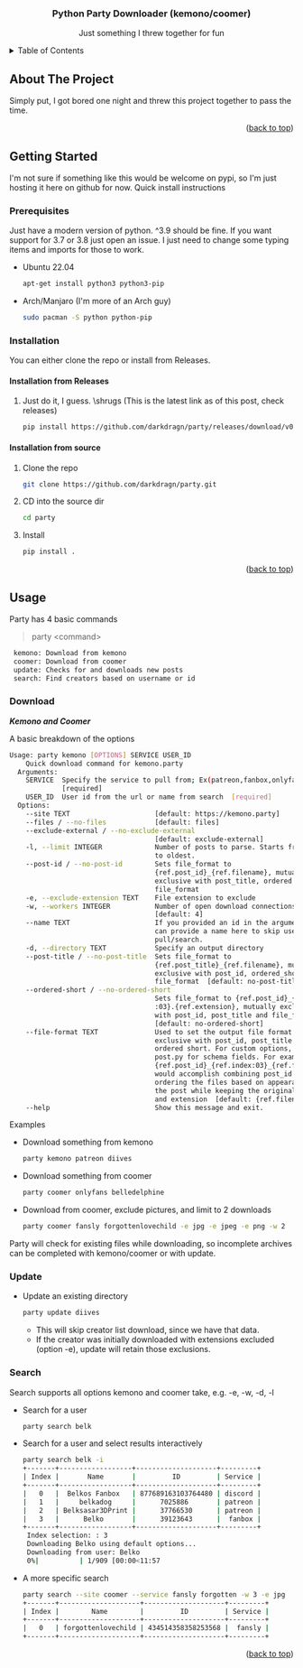 
<div align="center">

  <h3 align="center">Python Party Downloader (kemono/coomer)</h3>

  <p align="center">
    Just something I threw together for fun
    <br />
  </p>
</div>



<!-- TABLE OF CONTENTS -->
<details>
  <summary>Table of Contents</summary>
  <ol>
    <li>
      <a href="#about-the-project">About The Project</a>
    </li>
    <li>
      <a href="#getting-started">Getting Started</a>
      <ul>
        <li><a href="#prerequisites">Prerequisites</a></li>
        <li><a href="#installation">Installation</a></li>
      </ul>
    </li>
    <li><a href="#usage">Usage</a></li>
      <ul>
        <li><a href="#download">Download from Kemono and Coomer</a></li>
        <li><a href="#update">Update</a></li>
        <li><a href="#search">Search</a></li>
      </ul>
    <li><a href="#roadmap">Roadmap</a></li>
  </ol>
</details>



<!-- ABOUT THE PROJECT -->
## About The Project

Simply put, I got bored one night and threw this project together to pass the time.

<p align="right">(<a href="#top">back to top</a>)</p>


<!-- GETTING STARTED -->
## Getting Started

I'm not sure if something like this would be welcome on pypi, so I'm just hosting it here on github for now. Quick install instructions

### Prerequisites

Just have a modern version of python. ^3.9 should be fine. If you want support for 3.7 or 3.8 just open an issue. I just need to change some typing items and imports for those to work.

- Ubuntu 22.04
  ```sh
  apt-get install python3 python3-pip
  ```

- Arch/Manjaro (I'm more of an Arch guy)
  ```sh
  sudo pacman -S python python-pip
  ```

### Installation

You can either clone the repo or install from Releases.

#### Installation from Releases

1. Just do it, I guess. \shrugs (This is the latest link as of this post, check releases)
   ```sh
   pip install https://github.com/darkdragn/party/releases/download/v0.6.1/party-0.6.1-py3-none-any.whl
   ```

#### Installation from source

1. Clone the repo
   ```sh
   git clone https://github.com/darkdragn/party.git
   ```
2. CD into the source dir
   ```sh
   cd party
   ```
3. Install 
   ```sh
   pip install .
   ```

<p align="right">(<a href="#top">back to top</a>)</p>



<!-- USAGE EXAMPLES -->
## Usage
  Party has 4 basic commands

 > party \<command>

 ```sh
  kemono: Download from kemono
  coomer: Download from coomer
  update: Checks for and downloads new posts
  search: Find creators based on username or id
  ```
  
### Download
***Kemono and Coomer***

  A basic breakdown of the options

  ```sh
  Usage: party kemono [OPTIONS] SERVICE USER_ID
      Quick download command for kemono.party
    Arguments:
      SERVICE  Specify the service to pull from; Ex(patreon,fanbox,onlyfans)
               [required]
      USER_ID  User id from the url or name from search  [required]
    Options:
      --site TEXT                     [default: https://kemono.party]
      --files / --no-files            [default: files]
      --exclude-external / --no-exclude-external
                                      [default: exclude-external]
      -l, --limit INTEGER             Number of posts to parse. Starts from newest
                                      to oldest.
      --post-id / --no-post-id        Sets file_format to
                                      {ref.post_id}_{ref.filename}, mutually
                                      exclusive with post_title, ordered short and
                                      file_format
      -e, --exclude-extension TEXT    File extension to exclude
      -w, --workers INTEGER           Number of open download connections
                                      [default: 4]
      --name TEXT                     If you provided an id in the argument, you
                                      can provide a name here to skip user db
                                      pull/search.
      -d, --directory TEXT            Specify an output directory
      --post-title / --no-post-title  Sets file_format to
                                      {ref.post_title}_{ref.filename}, mutually
                                      exclusive with post_id, ordered_short and
                                      file_format  [default: no-post-title]
      --ordered-short / --no-ordered-short
                                      Sets file_format to {ref.post_id}_{ref.index
                                      :03}.{ref.extension}, mutually exclusive
                                      with post_id, post_title and file_format
                                      [default: no-ordered-short]
      --file-format TEXT              Used to set the output file format. Mutually
                                      exclusive with post_id, post_title and
                                      ordered short. For custom options, see
                                      post.py for schema fields. For example,
                                      {ref.post_id}_{ref.index:03}_{ref.filename}
                                      would accomplish combining post_id and
                                      ordering the files based on appearance in
                                      the post while keeping the original filename
                                      and extension  [default: {ref.filename}]
      --help                          Show this message and exit.
```

Examples

- Download something from kemono
  ```sh
  party kemono patreon diives
  ```

- Download something from coomer
  ```sh
  party coomer onlyfans belledelphine
  ```

- Download from coomer, exclude pictures, and limit to 2 downloads
  ```sh
  party coomer fansly forgottenlovechild -e jpg -e jpeg -e png -w 2
  ```

Party will check for existing files while downloading, so incomplete archives can be completed with kemono/coomer or with update. 

### Update

- Update an existing directory
  ```sh
  party update diives
  ```
  - This will skip creator list download, since we have that data.
  - If the creator was initially downloaded with extensions excluded (option -e), update will retain those exclusions.

### Search

Search supports all options kemono and coomer take, e.g. -e, -w, -d, -l

- Search for a user
  ```sh
  party search belk
  ```

- Search for a user and select results interactively
  ```sh
  party search belk -i
  +-------+------------------+--------------------+---------+
  | Index |       Name       |         ID         | Service |
  +-------+------------------+--------------------+---------+
  |   0   |  Belkos Fanbox   | 877689163103764480 | discord |
  |   1   |     belkadog     |      7025886       | patreon |
  |   2   | Belksasar3DPrint |      37766530      | patreon |
  |   3   |      Belko       |      39123643      |  fanbox |
  +-------+------------------+--------------------+---------+
   Index selection: : 3
   Downloading Belko using default options...
   Downloading from user: Belko
   0%|          | 1/909 [00:00<11:57
  ```

- A more specific search
  ```sh
  party search --site coomer --service fansly forgotten -w 3 -e jpg
  +-------+--------------------+--------------------+---------+
  | Index |        Name        |         ID         | Service |
  +-------+--------------------+--------------------+---------+
  |   0   | forgottenlovechild | 434514358358253568 |  fansly |
  +-------+--------------------+--------------------+---------+
  ```
<p align="right">(<a href="#top">back to top</a>)</p>
